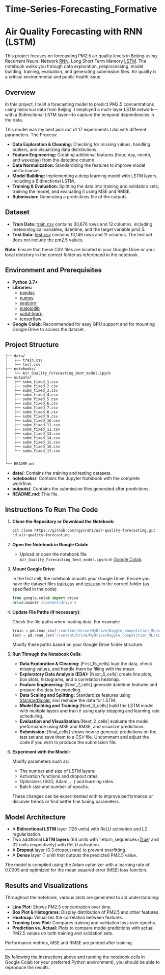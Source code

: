 # Time-Series-Forecasting_Formative

# Air Quality Forecasting with RNN (LSTM)

This project focuses on forecasting PM2.5 air quality levels in Beijing using Recurrent Neural Network [RNN](#RNN), Long Short Term Memory [LSTM](#LSTM). The notebook walks you through data exploration, preprocessing, model building, training, evaluation, and generating submission files. Air quality is a critical environmental and public health issue. 


## Overview

In this project, I built a forecasting model to predict PM2.5 concentrations using historical data from Beijing. I employed a multi-layer LSTM network—with a Bidirectional LSTM layer—to capture the temporal dependencies in the data. 

This model was my best pick out of 17 experiments I did with different parameters. The Process:
- **Data Exploration & Cleaning:** Checking for missing values, handling outliers, and visualizing data distributions.
- **Feature Engineering:** Creating additional features (hour, day, month, and weekday) from the datetime column.
- **Data Normalization:** Standardizing the features to improve model performance.
- **Model Building:** Implementing a deep learning model with LSTM layers, including a Bidirectional LSTM.
- **Training & Evaluation:** Splitting the data into training and validation sets, training the model, and evaluating it using MSE and RMSE.
- **Submission:** Generating a predictions file of the outputs.

## Dataset

- **Train Data:** [train.csv](#train.csv) contains 30,676 rows and 12 columns, including meteorological variables, datetime, and the target variable pm2.5.
- **Test Data:** [test.csv](#test.csv) contains 13,148 rows and 11 columns. The test set does not include the pm2.5 values.

**Note:** Ensure that these CSV files are located in your Google Drive or your local directory in the correct folder as referenced in the notebook.


## Environment and Prerequisites

- **Python 3.7+**
- **Libraries:**
  - [pandas](#pandas)
  - [numpy](#numpy)
  - [seaborn](#seaborn)
  - [matplotlib](#matplotlib)
  - [scikit-learn](#scikit-learn)
  - [tensorflow](#tensorflow)
- **Google Colab:** Recommended for easy GPU support and for mounting Google Drive to access the dataset.


## Project Structure

```
├── data/
│   ├── train.csv
│   └── test.csv
├── notebooks/
│   └── Air_Quality_Forecasting_Best_model.ipynb
├── outputs/
│   ├── subm_fixed_1.csv
│   ├── subm_fixed_2.csv
│   ├── subm_fixed_3.csv
│   ├── subm_fixed_4.csv
│   ├── subm_fixed_5.csv
│   ├── subm_fixed_6.csv
│   ├── subm_fixed_7.csv
│   ├── subm_fixed_8.csv
│   ├── subm_fixed_9.csv
│   ├── subm_fixed_10.csv
│   ├── subm_fixed_11.csv
│   ├── subm_fixed_12.csv
│   ├── subm_fixed_13.csv
│   ├── subm_fixed_14.csv
│   ├── subm_fixed_15.csv
│   ├── subm_fixed_16.csv
│   └── subm_fixed_17.csv
│
│
└── README.md
```

- **data/**: Contains the training and testing datasets.
- **notebooks/**: Contains the Jupyter Notebook with the complete workflow.
- **outputs/**: Contains the submission files generated after predictions.
- **README.md**: This file.


## Instructions To Run The Code

1. **Clone the Repository or Download the Notebook:**

   ```bash
   git clone https://github.com/cgyireh1/air-quality-forecasting.git
   cd air-quality-forecasting
   ```

2. **Open the Notebook in Google Colab:**

   - Upload or open the notebook file ``Air_Quality_Forecasting_Best_model.ipynb`` in [Google Colab](https://colab.research.google.com/).

3. **Mount Google Drive:**

   In the first cell, the notebook mounts your Google Drive. Ensure you have the dataset files [train.csv](#train.csv) and [test.csv](#test.csv) in the correct folder (as specified in the code):

   ```python
   from google.colab import drive
   drive.mount('/content/drive')
   ```

4. **Update File Paths (if necessary):**

   Check the file paths when loading data. For example:

   ```python
   train = pd.read_csv('/content/drive/MyDrive/Kaggle_competition_ML/air_quality_forcasting/train.csv')
   test = pd.read_csv('/content/drive/MyDrive/Kaggle_competition_ML/air_quality_forcasting/test.csv')
   ```

   Modify these paths based on your Google Drive folder structure.

5. **Run Through the Notebook Cells:**

   - **Data Exploration & Cleaning:** [First_15_cells] load the data, check missing values, and handle them by filling with the mean.
   - **Exploratory Data Analysis (EDA):** [Next_6_cells] create line plots, box plots, histograms, and a correlation heatmap.
   - **Feature Engineering:** [Next_7_cells] generate datetime features and prepare the data for modeling.
   - **Data Scaling and Splitting:** Standardize features using [StandardScaler](#StandardScaler) and reshape the data for LSTM.
   - **Model Building and Training:**[Next_3_cells] build the LSTM model with multiple layers and train it using early stopping and learning rate scheduling.
   - **Evaluation and Visualization:**[Next_2_cells] evaluate the model performance using MSE and RMSE, and visualize predictions.
   - **Submission:** [final_cells] shows how to generate predictions on the test set and save them to a CSV file. Uncomment and adjust the code if you wish to produce the submission file.

6. **Experiment with the Model:**

   Modify parameters such as:
   - The number and size of LSTM layers.
   - Activation functions and dropout rates.
   - Optimizers (SGD, Adam, ...) and learning rates.
   - Batch size and number of epochs.
   
   These changes can be experimented with to improve performance or discover trends or find better fine tuning parameters.


## Model Architecture
- A **Bidirectional LSTM** layer (128 units) with ReLU activation and L2 regularization.
- Two additional **LSTM layers** (64 units with 'return_sequences=[True](#True)' and 32 units respectively) with ReLU activation.
- A **Dropout** layer (0.3 dropout rate) to prevent overfitting.
- A **Dense** layer (1 unit) that outputs the predicted PM2.5 value.

The model is compiled using the Adam optimizer with a learning rate of 0.0005 and optimized for the mean squared error (MSE) loss function.


## Results and Visualizations

Throughout the notebook, various plots are generated to aid understanding:
- **Line Plot:** Shows PM2.5 concentration over time.
- **Box Plot & Histograms:** Display distribution of PM2.5 and other features.
- **Heatmap:** Visualizes the correlation between features.
- **Training Loss Plot:** Compares training and validation loss over epochs.
- **Prediction vs. Actual:** Plots to compare model predictions with actual PM2.5 values on both training and validation sets.

Performance metrics, MSE and RMSE are printed after training.

---

By following the instructions above and running the notebook cells in Google Colab (or your preferred Python environment), you should be able to reproduce the results.

